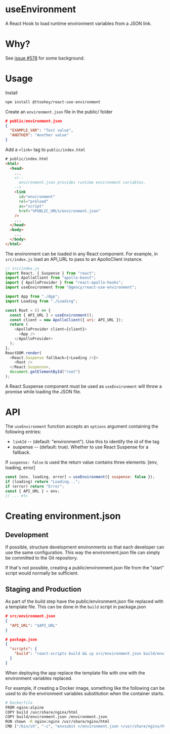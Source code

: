 # useEnvironment

A React Hook to load runtime environment variables from a JSON link.

# Why?

See [issue #578](https://github.com/facebook/create-react-app/issues/578) for some background.

# Usage

Install

```sh
npm install @ttoohey/react-use-environment
```

Create an `environment.json` file in the public/ folder

```json
# public/environment.json
{
  "EXAMPLE_VAR": "Test value",
  "ANOTHER": "Another value"
}
```

Add a `<link>` tag to `public/index.html`

```html
# public/index.html
<html>
  <head>
    ...
    <!--
      environment.json provides runtime environment variables.
    -->
    <link
      id="environment"
      rel="preload"
      as="script"
      href="%PUBLIC_URL%/environment.json"
    />
    ...
  </head>
  <body>
    ...
  </body>
</html>
```

The environment can be loaded in any React component. For example, in
`src/index.js` load an API_URL to pass to an ApolloClient instance.

```js
// src/index.js
import React, { Suspense } from "react";
import ApolloClient from "apollo-boost";
import { ApolloProvider } from "react-apollo-hooks";
import useEnvironment from "@gency/react-use-environment";

import App from "./App";
import Loading from "./Loading";

const Root = () => {
  const { API_URL } = useEnvironment();
  const client = new ApolloClient({ uri: API_URL });
  return (
    <ApolloProvider client={client}>
      <App />
    </ApolloProvider>
  );
};
ReactDOM.render(
  <React.Suspense fallback={<Loading />}>
    <Root />
  </React.Suspense>,
  document.getElementById("root")
);
```

A React Suspense component must be used as `useEnvironment` will
throw a promise while loading the JSON file.

# API

The `useEnvironment` function accepts an `options` argument containing the
following entries:

- `linkId` -- (default: "environment"). Use this to identify the id of the <link> tag
- suspense -- (default: true). Whether to use React Suspense for a fallback.

If `suspense: false` is used the return value contains three elements: [env, loading, error]

```js
const [env, loading, error] = useEnvironment({ suspense: false });
if (loading) return "Loading...";
if (error) return "Error";
const { API_URL } = env;
// ... etc
```

# Creating environment.json

## Development

If possible, structure development environments so that each developer can use
the same configuration. This way the environment.json file can simply be committed
to the Git repository.

If that's not possible, creating a public/environment.json file from the "start"
script would normally be sufficient.

## Staging and Production

As part of the build step have the public/environment.json file replaced with
a template file. This can be done in the `build` script in package.json

```json
# src/environment.json
{
  "API_URL": "$API_URL"
}
```

```json
# package.json
{
  "scripts": {
    "build": "react-scripts build && cp src/environment.json build/environment.json",
  }
}
```

When deploying the app replace the template file with one with the environment
variables replaced.

For example, if creating a Docker image, something like the following can be
used to do the environment variables substitution when the container starts.

```sh
# Dockerfile
FROM nginx:alpine
COPY build /usr/share/nginx/html
COPY build/environment.json /environment.json
RUN chown -R nginx:nginx /usr/share/nginx/html
CMD ["/bin/sh", "-c", "envsubst </environment.json >/usr/share/nginx/html/environment.json && nginx -g 'daemon off;'"]
```
